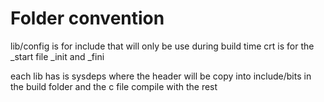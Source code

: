 # Folder convention

lib/config  is for include that will only be use during build time
crt is for the _start file _init and _fini

each lib has is sysdeps where the header will be copy into include/bits in the build folder and the c file compile with the rest
